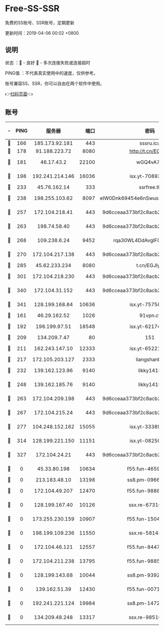 # Free-SS-SSR

免费的SS账号、SSR账号，定期更新

更新时间：2019-04-06 00:02 +0800

## 说明

状态     ：🙂 - 良好 🙁 - 多次连接失败或连接超时

PING值   ：不代表真实使用中的速度，仅供参考。

账号兼容SS、SSR，你可以自由在两个软件中使用。

👉[扫码页面](https://liesauer.github.io/Free-SS-SSR/)👈

## 账号

|-|PING|服务器|端口|密码|加密方式|区域|
|:----:|:----:|:-----:|-----:|:----:|:----:|:----:|
|🙂|166|185.173.92.181|443|sssru.icu|rc4-md5|RU|
|🙂|178|91.188.223.72|8080|http://t.cn/EGJIyrl|rc4-md5|RU|
|🙂|181|46.17.43.2|22100|wGQ4vA7D|aes-256-gcm|RU|
|🙂|198|192.241.214.146|16036|isx.yt-70893700|aes-256-cfb|US|
|🙂|233|45.76.162.14|333|ssrfree.tk|rc4|SG|
|🙂|238|198.255.103.62|8097|eIW0Dnk69454e6nSwuspv9DmS201tQ0D|aes-256-cfb|US|
|🙂|257|172.104.218.41|443|9d6cceaa373bf2c8acb22e60b6a58be6|aes-256-cfb|US|
|🙂|263|198.74.58.40|443|9d6cceaa373bf2c8acb22e60b6a58be6|aes-256-cfb|US|
|🙂|268|109.238.6.24|9452|rqa30WL4DdAvgIFG6Fs3znzTa|aes-256-cfb|FR|
|🙂|270|172.104.217.138|443|9d6cceaa373bf2c8acb22e60b6a58be6|aes-256-cfb|US|
|🙂|285|45.62.233.234|8080|t.cn/EGJIyrl|rc4-md5|CA|
|🙂|301|172.104.218.230|443|9d6cceaa373bf2c8acb22e60b6a58be6|aes-256-cfb|US|
|🙂|340|172.104.31.152|443|9d6cceaa373bf2c8acb22e60b6a58be6|aes-256-cfb|US|
|🙂|341|128.199.168.84|10636|isx.yt-75758987|aes-256-cfb|SG|
|🙂|161|46.29.162.52|1026|91vpn.cf|rc4-md5|RU|
|🙂|192|198.199.97.51|18548|isx.yt-62174494|aes-256-cfb|US|
|🙂|209|134.209.7.47|80|151|chacha20|US|
|🙂|211|162.243.147.10|12333|isx.yt-65221310|aes-256-cfb|US|
|🙂|217|172.105.203.127|2333|liangshanbo|chacha20|JP|
|🙂|232|139.162.123.96|9140|likky1415|aes-256-cfb|JP|
|🙂|248|139.162.185.76|9140|likky1415|aes-256-cfb|DE|
|🙂|263|172.104.209.198|443|9d6cceaa373bf2c8acb22e60b6a58be6|aes-256-cfb|US|
|🙂|267|172.104.215.24|443|9d6cceaa373bf2c8acb22e60b6a58be6|aes-256-cfb|US|
|🙂|277|104.248.152.162|15055|isx.yt-33389833|aes-256-cfb|SG|
|🙂|314|128.199.221.150|11151|isx.yt-08250100|aes-256-cfb|SG|
|🙁|327|172.104.24.21|443|9d6cceaa373bf2c8acb22e60b6a58be6|aes-256-cfb|US|
|🙁|0|45.33.80.198|10634|f55.fun-46596927|aes-256-cfb|US|
|🙁|0|213.183.48.10|13198|ss8.pm-09661555|rc4-md5|RU|
|🙁|0|172.104.49.207|12470|f55.fun-98888236|aes-256-cfb|SG|
|🙁|0|128.199.167.40|10126|ssx.re-67316869|aes-256-cfb|SG|
|🙁|0|173.255.230.159|10907|f55.fun-15045227|aes-256-cfb|US|
|🙁|0|198.199.109.236|11550|ssx.re-58148686|aes-256-cfb|US|
|🙁|0|172.104.46.121|12557|f55.fun-84475038|aes-256-cfb|SG|
|🙁|0|172.104.211.238|13795|f55.fun-98857408|aes-256-cfb|US|
|🙁|0|128.199.143.68|10044|ss8.pm-93920348|aes-256-cfb|SG|
|🙁|0|139.162.51.39|12430|f55.fun-00710009|aes-256-cfb|SG|
|🙁|0|192.241.221.124|19984|ss8.pm-14722221|aes-256-cfb|US|
|🙁|0|134.209.48.248|13317|ssx.re-98510998|aes-256-cfb|US|
